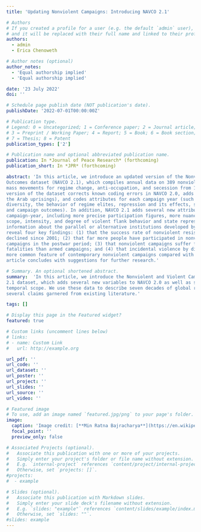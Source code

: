 ```yaml
---
title: 'Updating Nonviolent Campaigns: Introducing NAVCO 2.1'

# Authors
# If you created a profile for a user (e.g. the default `admin` user), write the username (folder name) here
# and it will be replaced with their full name and linked to their profile.
authors:
  - admin
  - Erica Chenoweth

# Author notes (optional)
author_notes:
  - 'Equal authorship implied'
  - 'Equal authorship implied'

date: '23 July 2022'
doi: ''

# Schedule page publish date (NOT publication's date).
publishDate: '2022-07-01T00:00:00Z'

# Publication type.
# Legend: 0 = Uncategorized; 1 = Conference paper; 2 = Journal article;
# 3 = Preprint / Working Paper; 4 = Report; 5 = Book; 6 = Book section;
# 7 = Thesis; 8 = Patent
publication_types: ['2']

# Publication name and optional abbreviated publication name.
publication: In *Journal of Peace Research* (forthcoming)
publication_short: In *JPR* (forthcoming)

abstract: 'In this article, we introduce an updated version of the Nonviolent and Violent Campaigns and
Outcomes dataset (NAVCO 2.1), which compiles annual data on 389 nonviolent and violent
mass movements for regime change, anti-occupation, and secession from 1945 to 2013. This
version of the dataset corrects known coding errors in NAVCO 2.0, adds news cases (including
the Arab uprisings), and codes attributes for each campaign year (such as participation size and
diversity, the behavior of regime elites, repression and its effects, support from external actors,
and campaign outcomes). In addition, NAVCO 2.1 adds several new attributes to each
campaign-year, including more precise participation figures, more nuanced data about the
scope, intensity, and degree of violent flank behavior and state repression, and further
information about the parallel or alternative institutions developed by the campaign. The data
reveal four key findings: (1) that the success rate of nonviolent resistance campaigns has
declined since 2001; (2) that far more people have participated in nonviolent than violent
campaigns in the postwar period; (3) that nonviolent campaigns suffer far fewer per-capita
fatalities than armed campaigns; and (4) that incidental violence by dissidents has become a
more common feature of contemporary nonviolent campaigns compared with earlier cases. The
article concludes with suggestions for further research.'

# Summary. An optional shortened abstract.
summary:  'In this article, we introduce the Nonviolent and Violent Campaigns and Outcomes (NAVCO) 
2.1 dataset, which adds several new variables to NAVCO 2.0 as well as significantly expanding its
temporal scope. We use these data to describe seven decades of global resistance and to probe
several claims garnered from existing literature.'  

tags: []

# Display this page in the Featured widget?
featured: true

# Custom links (uncomment lines below)
# links:
# - name: Custom Link
#   url: http://example.org

url_pdf: ''
url_code: ''
url_dataset: ''
url_poster: ''
url_project: ''
url_slides: ''
url_source: ''
url_video: ''

# Featured image
# To use, add an image named `featured.jpg/png` to your page's folder.
image:
  caption: 'Image credit: [**Min Ratna Bajracharya**](https://en.wikipedia.org/wiki/1990_Nepalese_revolution#/media/File:An_Iconic_Photograph_of_1990_Nepalese_revolution.jpg)'
  focal_point: ''
  preview_only: false

# Associated Projects (optional).
#   Associate this publication with one or more of your projects.
#   Simply enter your project's folder or file name without extension.
#   E.g. `internal-project` references `content/project/internal-project/index.md`.
#   Otherwise, set `projects: []`.
#projects:
#  - example

# Slides (optional).
#   Associate this publication with Markdown slides.
#   Simply enter your slide deck's filename without extension.
#   E.g. `slides: "example"` references `content/slides/example/index.md`.
#   Otherwise, set `slides: ""`.
#slides: example
---
```

